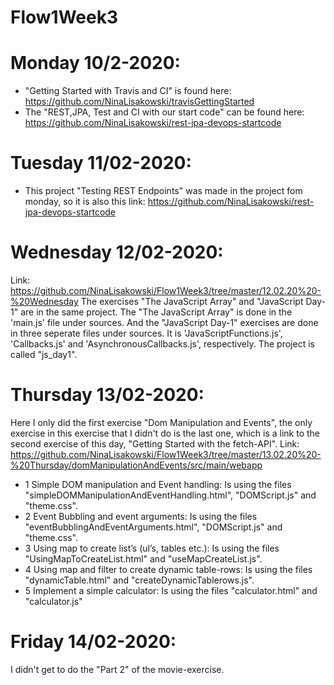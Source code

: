 # Flow1Week3

# Monday 10/2-2020:
- "Getting Started with Travis and CI" is found here: https://github.com/NinaLisakowski/travisGettingStarted 
- The "REST,JPA, Test and CI with our start code" can be found here: https://github.com/NinaLisakowski/rest-jpa-devops-startcode

# Tuesday 11/02-2020:
- This project "Testing REST Endpoints" was made in the project fom monday, so it is also this link: https://github.com/NinaLisakowski/rest-jpa-devops-startcode


# Wednesday 12/02-2020:
Link: https://github.com/NinaLisakowski/Flow1Week3/tree/master/12.02.20%20-%20Wednesday
The exercises "The JavaScript Array" and "JavaScript Day-1" are in the same project.
The "The JavaScript Array" is done in the 'main.js' file under sources. And the "JavaScript Day-1" exercises are done in three seperate files under sources. It is 'JavaScriptFunctions.js', 'Callbacks.js' and 'AsynchronousCallbacks.js', respectively. The project is called "js_day1".


# Thursday 13/02-2020:
Here I only did the first exercise "Dom Manipulation and Events", the only exercise in this exercise that I didn't do is the last one, which is a link to the second exercise of this day, "Getting Started with the fetch-API".
Link: https://github.com/NinaLisakowski/Flow1Week3/tree/master/13.02.20%20-%20Thursday/domManipulationAndEvents/src/main/webapp 
- 1 Simple DOM manipulation and Event handling: Is using the files "simpleDOMManipulationAndEventHandling.html", "DOMScript.js" and "theme.css".
- 2 Event Bubbling and event arguments: Is using the files "eventBubblingAndEventArguments.html", "DOMScript.js" and "theme.css".
- 3 Using map to create list’s (ul’s, tables etc.): Is using the files "UsingMapToCreateList.html" and "useMapCreateList.js".
- 4 Using map and filter to create dynamic table-rows: Is using the files "dynamicTable.html" and "createDynamicTablerows.js".
- 5 Implement a simple calculator: Is using the files "calculator.html" and "calculator.js"


# Friday 14/02-2020:
I didn't get to do the "Part 2" of the movie-exercise.
